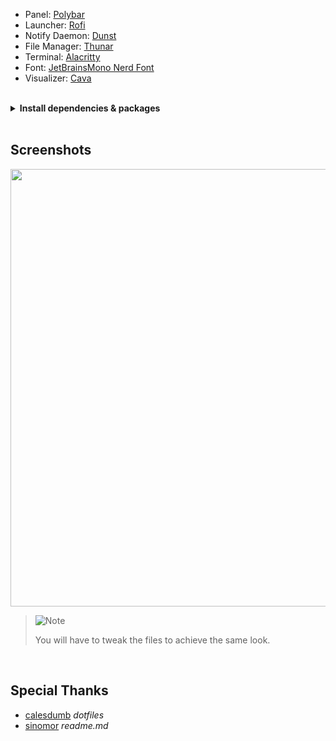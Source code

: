 <!--
<img align="right" width="60%" src="./freebsd_screenshot.png">
<img align="right" width="60%" src="./rofi_screenshot.png"> 
-->

- Panel: [Polybar](https://github.com/polybar/polybar)
- Launcher: [Rofi](https://github.com/davatorium/rofi)
- Notify Daemon: [Dunst](https://github.com/dunst-project/dunst)
- File Manager: [Thunar](https://gitlab.xfce.org/xfce/thunar)
- Terminal: [Alacritty](https://github.com/alacritty/alacritty)
- Font: [JetBrainsMono Nerd Font](https://www.nerdfonts.com/) 
- Visualizer: [Cava](https://github.com/karlstav/cava)


<br>
<details>
<summary><b>Install dependencies & packages</b></summary>
<br>

> Some dependencies / packages (not all)

```sh
alacritty zsh nerd-fonts noto polybar ranger rofi dunst \
htop gdu firefox pulseaudio \
pfetch cava cowsay starfetch cbonsai tty-clock \
```

</details>
<br>


## Screenshots
<!-- <img src="https://imgur.com/qu50DJ1.png" width=700>
<img src="https://i.imgur.com/JNFyD9S.png" width=700> -->
<img src="https://i.imgur.com/llYcl0y.png" width=700>

> <picture>
>   <source media="(prefers-color-scheme: light)" srcset="https://raw.githubusercontent.com/Mqxx/GitHub-Markdown/main/blockquotes/badge/light-theme/note.svg">
>   <img alt="Note" src="https://raw.githubusercontent.com/Mqxx/GitHub-Markdown/main/blockquotes/badge/dark-theme/note.svg">
> </picture><br>
>
> You will have to tweak the files to achieve the same look. 
<br>

## Special Thanks
- [calesdumb](https://github.com/calesdumb/dotfiles) *dotfiles*
- [sinomor](https://github.com/Sinomor/dots) *readme.md*


<h1> <!--
  <a href="#--------">
    <img alt="" align="left" src="https://img.shields.io/github/stars/f0rjk/dotfiles?color=f1cf8a&labelColor=f1cf8a&style=for-the-badge"/>
  </a> -->
  <a href="#--------">
    <img alt="" align="right" src="https://api.visitorbadge.io/api/visitors?path=f0rjk%2Fdotfiles&label=Views&labelColor=%2386aaec&countColor=%2386aaec" />
  </a>
</h1>
